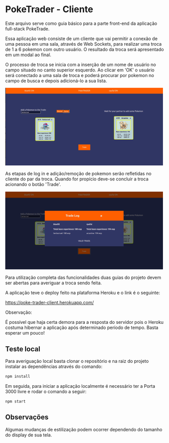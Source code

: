 # PokeTrader - Cliente

Este arquivo serve como guia básico para a parte front-end da aplicação full-stack PokeTrade.

Essa aplicação web consiste de um cliente que vai permitir a conexão de uma pessoa em uma sala, através de Web Sockets, para realizar uma troca de 1 a 6 pokemon com outro usuário. O resultado da troca será apresentado em um modal ao final.

O processo de troca se inicia com a inserção de um nome de usuário no campo situado no canto superior esquerdo. Ao clicar em 'OK' o usuário será conectado a uma sala de troca e poderá procurar por pokemon no campo de busca e depois adicioná-lo a sua lista.

<img src="images/pokeTrader-trade.png" width="500px">

As etapas de log in e adição/remoção de pokemon serão refletidas no cliente do par da troca. Quando for propício deve-se concluir a troca acionando o botão 'Trade'.

<img src="images/tradeConfirmed.png" width="500px">

Para utilização completa das funcionalidades duas guias do projeto devem ser abertas para averiguar a troca sendo feita.

A aplicação teve o deploy feito na plataforma Heroku e o link é o seguinte:

https://poke-trader-client.herokuapp.com/

Observação:

É possível que haja certa demora para a resposta do servidor pois o Heroku costuma hibernar a aplicação após determinado período de tempo. Basta esperar um pouco!

## Teste local

Para averiguação local basta clonar o repositório e na raiz do projeto instalar as dependências através do comando:
```sh
npm install
```
Em seguida, para iniciar a aplicação localmente é necessário ter a Porta 3000 livre e rodar o comando a seguir:
```sh
npm start
```
## Observações
Algumas mudanças de estilização podem ocorrer dependendo do tamanho do display de sua tela.
